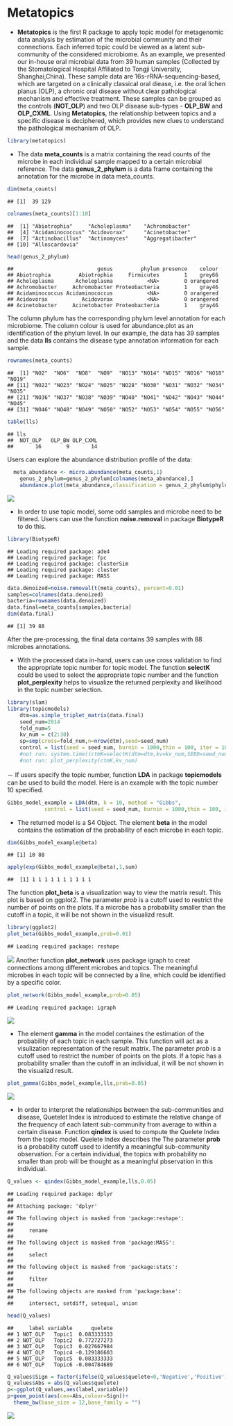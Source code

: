 # Metatopics
- **Metatopics** is the first R package to apply topic model for metagenomic data analysis by estimation of the microbial community and their connections. Each inferred topic could be viewed as a latent sub-community of the considered microbiome. As an example, we presented our in-house oral microbial data from 39 human samples (Collected by the Stomatological Hospital Affiliated to Tongji University, Shanghai,China). These sample data are 16s-rRNA-sequencing-based, which are targeted on a clinically classical oral diease, i.e. the oral lichen planus (OLP), a chronic oral disease without clear pathological mechanism and effective treatment. These samples can be grouped as the controls (**NOT_OLP**) and two OLP disease sub-types - **OLP_BW** and **OLP_CXML**. Using **Metatopics**, the relationship between topics and a specific disease is deciphered, which provides new clues to understand the pathological mechanism of OLP.  


```r
library(metatopics)
```
- The data **meta_counts** is a matrix containing the read counts of the microbe in each individual sample mapped to a certain microbial reference. The data **genus_2_phylum** is a data frame containing the annotation for the microbe in data meta_counts.

```r
dim(meta_counts)
```

```
## [1]  39 129
```

```r
colnames(meta_counts)[1:10]
```

```
##  [1] "Abiotrophia"     "Acholeplasma"    "Achromobacter"  
##  [4] "Acidaminococcus" "Acidovorax"      "Acinetobacter"  
##  [7] "Actinobacillus"  "Actinomyces"     "Aggregatibacter"
## [10] "Alloscardovia"
```

```r
head(genus_2_phylum)
```

```
##                           genus         phylum presence    colour
## Abiotrophia         Abiotrophia     Firmicutes        1    grey66
## Acholeplasma       Acholeplasma           <NA>        0 orangered
## Achromobacter     Achromobacter Proteobacteria        1    gray46
## Acidaminococcus Acidaminococcus           <NA>        0 orangered
## Acidovorax           Acidovorax           <NA>        0 orangered
## Acinetobacter     Acinetobacter Proteobacteria        1    gray46
```
The column phylum has the corresponding phylum level annotation for each microbiome. The column colour is used for abundance.plot as an identification of the phylum level.
In our example, the data has 39 samples and the data **lls** contains the disease type annotation information for each sample.

```r
rownames(meta_counts)
```

```
##  [1] "NO2"  "NO6"  "NO8"  "NO9"  "NO13" "NO14" "NO15" "NO16" "NO18" "NO19"
## [11] "NO22" "NO23" "NO24" "NO25" "NO28" "NO30" "NO31" "NO32" "NO34" "NO35"
## [21] "NO36" "NO37" "NO38" "NO39" "NO40" "NO41" "NO42" "NO43" "NO44" "NO45"
## [31] "NO46" "NO48" "NO49" "NO50" "NO52" "NO53" "NO54" "NO55" "NO56"
```

```r
table(lls)
```

```
## lls
##  NOT_OLP   OLP_BW OLP_CXML 
##       16        9       14
```

Users can explore the abundance distribution profile of the data:

```r
  meta_abundance <- micro.abundance(meta_counts,1)
	genus_2_phylum=genus_2_phylum[colnames(meta_abundance),]
	abundance.plot(meta_abundance,classification = genus_2_phylum$phylum,col=genus_2_phylum$colour)
```

![](Readme_files/figure-html/unnamed-chunk-4-1.png) 

- In order to use topic model, some odd samples and microbe need to be filtered. Users can use the function **noise.removal** in package **BiotypeR** to do this.

```r
library(BiotypeR)
```

```
## Loading required package: ade4
## Loading required package: fpc
## Loading required package: clusterSim
## Loading required package: cluster
## Loading required package: MASS
```

```r
data.denoized=noise.removal(t(meta_counts), percent=0.01)
samples=colnames(data.denoized)
bacteria=rownames(data.denoized)
data.final=meta_counts[samples,bacteria]
dim(data.final)
```

```
## [1] 39 88
```
After the pre-processing, the final data contains 39 samples with 88 microbes annotations.
- With the processed data in-hand, users can use cross validation to find the appropriate topic number for topic model. The function **selectK** could be used to select the appropriate topic number and the function **plot_perplexity** helps to visualize the returned perplexity and likelihood in the topic number selection.

```r
library(slam)
library(topicmodels)
	dtm=as.simple_triplet_matrix(data.final)
	seed_num=2014
	fold_num=5
	kv_num = c(2:30)
	sp=smp(cross=fold_num,n=nrow(dtm),seed=seed_num)
	control = list(seed = seed_num, burnin = 1000,thin = 100, iter = 1000)
	#not run: system.time((ctmK=selectK(dtm=dtm,kv=kv_num,SEED=seed_num,cross=fold_num,sp=sp,method='Gibbs',control=control)))
	#not run: plot_perplexity(ctmK,kv_num)
```
－ If users specify the topic number, function **LDA** in package **topicmodels** can be used to build the model. Here is an example with the topic number 10 specified.

```r
Gibbs_model_example = LDA(dtm, k = 10, method = "Gibbs",
            control = list(seed = seed_num, burnin = 1000,thin = 100, iter = 1000))
```
- The returned model is a S4 Object. The element **beta** in the model contains the estimation of the probability of each microbe in each topic.

```r
dim(Gibbs_model_example@beta)
```

```
## [1] 10 88
```

```r
apply(exp(Gibbs_model_example@beta),1,sum)
```

```
##  [1] 1 1 1 1 1 1 1 1 1 1
```
The function **plot_beta** is a visualization way to view the matrix result. This plot is based on ggplot2. The parameter *prob* is a cutoff used to restrict the number of points on the plots. If a microbe has a probability smaller than the cutoff in a topic, it will be not shown in the visualizd result.

```r
library(ggplot2)
plot_beta(Gibbs_model_example,prob=0.01)
```

```
## Loading required package: reshape
```

![](Readme_files/figure-html/unnamed-chunk-9-1.png) 
Another function **plot_network** uses package igraph to creat connections among different microbes and topics. The meaningful microbes in each topic will be connected by a line, which could be identified by a specific color.

```r
plot_network(Gibbs_model_example,prob=0.05)
```

```
## Loading required package: igraph
```

![](Readme_files/figure-html/unnamed-chunk-10-1.png) 

- The element **gamma** in the model containes the estimation of the probability of each topic in each sample. This function will act as a visulization representation of the result matrix. The parameter *prob* is a cutoff used to restrict the number of points on the plots. If a topic has a probability smaller than the cutoff in an individual, it will be not shown in the visualizd result. 

```r
plot_gamma(Gibbs_model_example,lls,prob=0.05)
```

![](Readme_files/figure-html/unnamed-chunk-11-1.png) 

- In order to interpret the relationships between the sub-communities and disease, Quetelet Index is introduced to estimate the relative change of the frequency of each latent sub-community from average to within a certain disease. Function **qindex** is used to compute the Quelete Index from the topic model. Quelete Index describes the The parameter **prob** is a probability cutoff used to identify a meaningful sub-community observation. For a certain individual, the topics with probability no smaller than prob will be thought as a meaningful pbservation in this individual.

```r
Q_values <- qindex(Gibbs_model_example,lls,0.05)
```

```
## Loading required package: dplyr
## 
## Attaching package: 'dplyr'
## 
## The following object is masked from 'package:reshape':
## 
##     rename
## 
## The following object is masked from 'package:MASS':
## 
##     select
## 
## The following object is masked from 'package:stats':
## 
##     filter
## 
## The following objects are masked from 'package:base':
## 
##     intersect, setdiff, setequal, union
```

```r
head(Q_values)
```

```
##     label variable      quelete
## 1 NOT_OLP   Topic1  0.083333333
## 2 NOT_OLP   Topic2  0.772727273
## 3 NOT_OLP   Topic3  0.027667984
## 4 NOT_OLP   Topic4 -0.129186603
## 5 NOT_OLP   Topic5  0.083333333
## 6 NOT_OLP   Topic6 -0.004784689
```

```r
Q_values$Sign = factor(ifelse(Q_values$quelete<0,'Negative','Positive'),levels=c('Positive','Negative'))
Q_values$Abs = abs(Q_values$quelete)
p<-ggplot(Q_values,aes(label,variable))
p+geom_point(aes(cex=Abs,colour=Sign))+
  theme_bw(base_size = 12,base_family = "")
```

![](Readme_files/figure-html/unnamed-chunk-12-1.png) 


